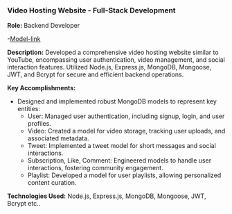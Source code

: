### Video Hosting Website - Full-Stack Development

**Role:** Backend Developer

-[Model-link](https://app.eraser.io/workspace/ZhiVVZbdyMd4NJgn6Osx?origin=share)

**Description:**
Developed a comprehensive video hosting website similar to YouTube, encompassing user authentication, video management, and social interaction features. Utilized Node.js, Express.js, MongoDB, Mongoose, JWT, and Bcrypt for secure and efficient backend operations.

**Key Accomplishments:**

- Designed and implemented robust MongoDB models to represent key entities:
  - User: Managed user authentication, including signup, login, and user profiles.
  - Video: Created a model for video storage, tracking user uploads, and associated metadata.
  - Tweet: Implemented a tweet model for short messages and social interactions.
  - Subscription, Like, Comment: Engineered models to handle user interactions, fostering community engagement.
  - Playlist: Developed a model for user playlists, allowing personalized content curation.

**Technologies Used:**
Node.js, Express.js, MongoDB, Mongoose, JWT, Bcrypt etc..
